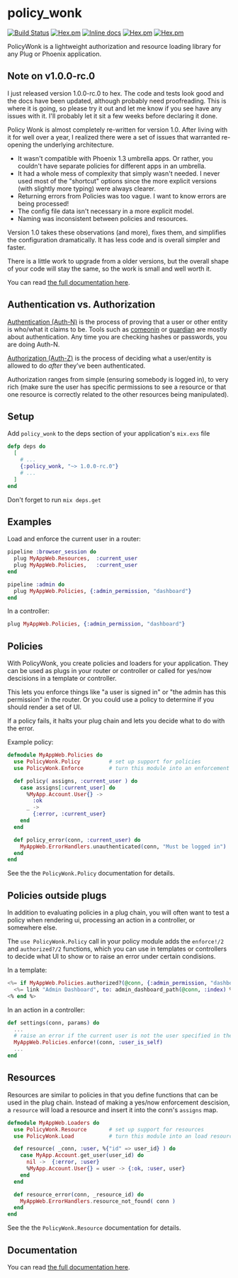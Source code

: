 policy_wonk
========

[![Build Status](https://travis-ci.org/boydm/policy_wonk.svg?branch=master)](https://travis-ci.org/boydm/policy_wonk)
[![Hex.pm](https://img.shields.io/hexpm/v/policy_wonk.svg)](https://hex.pm/packages/policy_wonk)
[![Inline docs](http://inch-ci.org/github/boydm/phoenix_integration.svg?branch=master)](http://inch-ci.org/github/boydm/phoenix_integration)
[![Hex.pm](https://img.shields.io/hexpm/dw/policy_wonk.svg)](https://hex.pm/packages/policy_wonk)
[![Hex.pm](https://img.shields.io/hexpm/dt/policy_wonk.svg)](https://hex.pm/packages/policy_wonk)

PolicyWonk is a lightweight authorization and resource loading library for any Plug or Phoenix application.

## Note on v1.0.0-rc.0

I just released version 1.0.0-rc.0 to hex. The code and tests look good and the docs have
been updated, although probably need proofreading. This is where it is going, so please try it
out and let me know if you see have any issues with it. I'll probably let it sit a few weeks
before declaring it done.

Policy Wonk is almost completely re-written for version 1.0. After living with it for well
over a year, I realized there were a set of issues that warranted re-opening the underlying
architecture.

* It wasn't compatible with Phoenix 1.3 umbrella apps. Or rather, you couldn't have separate
policies for different apps in an umbrella.
* It had a whole mess of complexity that simply wasn't needed. I never used
most of the "shortcut" options since the more explicit versions (with slightly more
typing) were always clearer.
* Returning errors from Policies was too vague. I want to know errors are being processed!
* The config file data isn't necessary in a more explicit model.
* Naming was inconsistent between policies and resources.

Version 1.0 takes these observations (and more), fixes them, and simplifies the configuration
dramatically. It has less code and is overall simpler and faster.

There is a little work to upgrade from a older versions, but the overall shape of your code
will stay the same, so the work is small and well worth it.

You can read [the full documentation here](https://hexdocs.pm/policy_wonk/1.0.0-rc.0).

## Authentication vs. Authorization

[Authentication (Auth-N)](https://en.wikipedia.org/wiki/Authentication) is the process of proving that a user or other entity is who/what it claims to be. Tools such as [comeonin](https://hex.pm/packages/comeonin) or [guardian](https://hex.pm/packages/guardian) are mostly about authentication. Any time you are checking hashes or passwords, you are doing Auth-N.

[Authorization (Auth-Z)](https://en.wikipedia.org/wiki/Authorization) is the process of deciding what a user/entity is allowed to do _after_ they’ve been authenticated.

Authorization ranges from simple (ensuring somebody is logged in), to very rich (make sure the user has specific permissions to see a resource or that one resource is correctly related to the other resources being manipulated).


## Setup

Add `policy_wonk` to the deps section of your application's `mix.exs` file

```elixir
defp deps do
  [
    # ...
    {:policy_wonk, "~> 1.0.0-rc.0"}
    # ...
  ]
end
```

Don't forget to run `mix deps.get`

## Examples

Load and enforce the current user in a router:
```elixir
pipeline :browser_session do
  plug MyAppWeb.Resources,  :current_user
  plug MyAppWeb.Policies,   :current_user
end

pipeline :admin do
  plug MyAppWeb.Policies, {:admin_permission, "dashboard"}
end
```
In a controller:
```elixir
plug MyAppWeb.Policies, {:admin_permission, "dashboard"}
```

## Policies

With PolicyWonk, you create policies and loaders for your application. They can be used
as plugs in your router or controller or called for yes/now descisions in a template or controller.

This lets you enforce things like "a user is signed in" or "the admin has this permission" in the
router. Or you could use a policy to determine if you should render a set of UI.  

If a policy fails, it halts your plug chain and lets you decide what to do with the error.

Example policy:
```elixir
defmodule MyAppWeb.Policies do
  use PolicyWonk.Policy         # set up support for policies
  use PolicyWonk.Enforce        # turn this module into an enforcement plug

  def policy( assigns, :current_user ) do
    case assigns[:current_user] do
      %MyApp.Account.User{} ->
        :ok
      _ ->
        {:error, :current_user}
    end
  end

  def policy_error(conn, :current_user) do
    MyAppWeb.ErrorHandlers.unauthenticated(conn, "Must be logged in")
  end
end
```
See the the `PolicyWonk.Policy` documentation for details.

## Policies outside plugs

In addition to evaluating policies in a plug chain, you will often want to test a policy
when rendering ui, processing an action in a controller, or somewhere else.

The `use PolicyWonk.Policy` call in your policy module adds the `enforce!/2` and `authorized?/2`
functions, which you can use in templates or controllers to decide what UI to show or to raise
an error under certain condisions.

In a template:
```eex
<%= if MyAppWeb.Policies.authorized?(@conn, {:admin_permission, "dashboard"}) do %>
  <%= link "Admin Dashboard", to: admin_dashboard_path(@conn, :index) %>
<% end %>
```
In an action in a controller:
```elixir
def settings(conn, params) do
  ...
  # raise an error if the current user is not the user specified in the url.
  MyAppWeb.Policies.enforce!(conn, :user_is_self)
  ...
end
```
## Resources

Resources are similar to policies in that you define functions that can be used in the plug chain.
Instead of making a yes/now enforcement descision, a `resource` will load a resource and insert it
into the conn's `assigns` map.

```elixir
defmodule MyAppWeb.Loaders do
  use PolicyWonk.Resource       # set up support for resources
  use PolicyWonk.Load           # turn this module into an load resource plug

  def resource( _conn, :user, %{"id" => user_id} ) do
    case MyApp.Account.get_user(user_id) do
      nil ->  {:error, :user}
      %MyApp.Account.User{} = user -> {:ok, :user, user}
    end
  end

  def resource_error(conn, _resource_id) do
    MyAppWeb.ErrorHandlers.resource_not_found( conn )
  end
end
```
See the the `PolicyWonk.Resource` documentation for details.


## Documentation

You can read [the full documentation here](https://hexdocs.pm/policy_wonk/1.0.0-rc.0).

